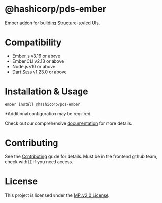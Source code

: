 # @hashicorp/pds-ember

Ember addon for building Structure-styled UIs.


# Compatibility

* Ember.js v3.16 or above
* Ember CLI v2.13 or above
* Node.js v10 or above
* [Dart Sass](https://www.npmjs.com/package/sass) v1.23.0 or above


# Installation & Usage

```
ember install @hashicorp/pds-ember
```
\*Additional configuration may be required.

Check out our comprehensive [documentation](https://structure.hashicorp.vercel.app/)
for more details.


# Contributing
See the [Contributing](CONTRIBUTING.md) guide for details.  Must be in the frontend github team, check with [IT](https://hashicorp-it.zendesk.com/hc/en-us) if you need access.


# License
This project is licensed under the [MPLv2.0 License](LICENSE.txt).
